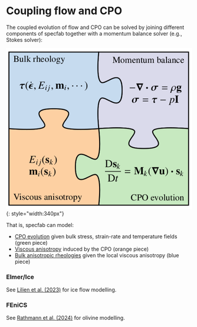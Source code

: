# Coupling flow and CPO

The coupled evolution of flow and CPO can be solved by joining different components of specfab together with a momentum balance solver (e.g., Stokes solver):

![](https://raw.githubusercontent.com/nicholasmr/specfab/main/images/jigsaw/jigsaw2.png#center){: style="width:340px"}

That is, specfab can model:

* [CPO evolution](fabdyn-matrix-model.md) given bulk stress, strain-rate and temperature fields (green piece)
* [Viscous anisotropy](enhancements-strainrate.md) induced by the CPO (orange piece)
* [Bulk anisotropic rheologies](constitutive-viscoplastic.md) given the local viscous anisotropy (blue piece)

### Elmer/Ice

See [Lilien et al. (2023)](https://doi.org/10.1017/jog.2023.78) for ice flow modelling.

### FEniCS

See [Rathmann et al. (2024)](https://doi.org/10.1029/2024GC011831) for olivine modelling.

<!--
## Icepack

To be updated.	

## Úa

To be updated.	

-->


